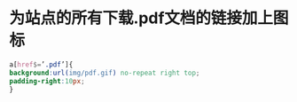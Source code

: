 # 为站点的所有下载.pdf文档的链接加上图标

```css
a[href$=’.pdf’]{
background:url(img/pdf.gif) no-repeat right top;
padding-right:10px;
}
```